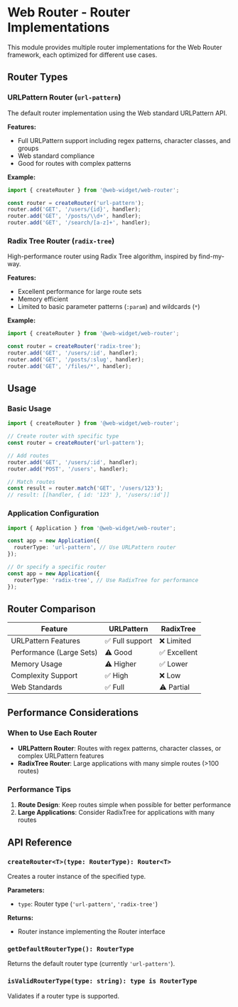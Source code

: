# Web Router - Router Implementations

This module provides multiple router implementations for the Web Router framework, each optimized for different use cases.

## Router Types

### URLPattern Router (`url-pattern`)

The default router implementation using the Web standard URLPattern API.

**Features:**

- Full URLPattern support including regex patterns, character classes, and groups
- Web standard compliance
- Good for routes with complex patterns

**Example:**

```typescript
import { createRouter } from '@web-widget/web-router';

const router = createRouter('url-pattern');
router.add('GET', '/users/{id}', handler);
router.add('GET', '/posts/\\d+', handler);
router.add('GET', '/search/[a-z]+', handler);
```

### Radix Tree Router (`radix-tree`)

High-performance router using Radix Tree algorithm, inspired by find-my-way.

**Features:**

- Excellent performance for large route sets
- Memory efficient
- Limited to basic parameter patterns (`:param`) and wildcards (`*`)

**Example:**

```typescript
import { createRouter } from '@web-widget/web-router';

const router = createRouter('radix-tree');
router.add('GET', '/users/:id', handler);
router.add('GET', '/posts/:slug', handler);
router.add('GET', '/files/*', handler);
```

## Usage

### Basic Usage

```typescript
import { createRouter } from '@web-widget/web-router';

// Create router with specific type
const router = createRouter('url-pattern');

// Add routes
router.add('GET', '/users/:id', handler);
router.add('POST', '/users', handler);

// Match routes
const result = router.match('GET', '/users/123');
// result: [[handler, { id: '123' }, '/users/:id']]
```

### Application Configuration

```typescript
import { Application } from '@web-widget/web-router';

const app = new Application({
  routerType: 'url-pattern', // Use URLPattern router
});

// Or specify a specific router
const app = new Application({
  routerType: 'radix-tree', // Use RadixTree for performance
});
```

## Router Comparison

| Feature                  | URLPattern      | RadixTree    |
| ------------------------ | --------------- | ------------ |
| URLPattern Features      | ✅ Full support | ❌ Limited   |
| Performance (Large Sets) | ⚠️ Good         | ✅ Excellent |
| Memory Usage             | ⚠️ Higher       | ✅ Lower     |
| Complexity Support       | ✅ High         | ❌ Low       |
| Web Standards            | ✅ Full         | ⚠️ Partial   |

## Performance Considerations

### When to Use Each Router

- **URLPattern Router**: Routes with regex patterns, character classes, or complex URLPattern features
- **RadixTree Router**: Large applications with many simple routes (>100 routes)

### Performance Tips

1. **Route Design**: Keep routes simple when possible for better performance
2. **Large Applications**: Consider RadixTree for applications with many routes

## API Reference

### `createRouter<T>(type: RouterType): Router<T>`

Creates a router instance of the specified type.

**Parameters:**

- `type`: Router type (`'url-pattern'`, `'radix-tree'`)

**Returns:**

- Router instance implementing the Router interface

### `getDefaultRouterType(): RouterType`

Returns the default router type (currently `'url-pattern'`).

### `isValidRouterType(type: string): type is RouterType`

Validates if a router type is supported.
